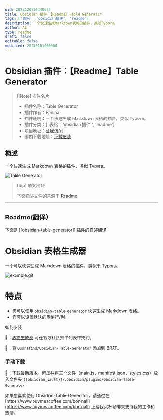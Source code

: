 ```yaml
---
uid: 2023120719440029
title: Obsidian 插件：【Readme】Table Generator
tags: ['表格', 'obsidian插件', 'readme']
description: 一个快速生成Markdown表格的插件，类似Typora。
author: AI
type: readme
draft: false
editable: false
modified: 20230101000000
---
```


# Obsidian 插件：【Readme】Table Generator

> [!Note] 插件名片
> - 插件名称：Table Generator
> - 插件作者：Boninall
> - 插件说明：一个快速生成 Markdown 表格的插件，类似 Typora。
> - 插件分类：[' 表格 ', 'obsidian 插件 ', 'readme']
> - 项目地址：[点我访问](https://github.com/Quorafind/Obsidian-Table-Generator)
> - 国内下载地址：[下载安装](https://pkmer.cn/products/plugin/pluginMarket/?obsidian-table-generator)

## 概述

一个快速生成 Markdown 表格的插件，类似 Typora。

![Table Generator](https://cdn.pkmer.cn/covers/obsidian-table-generator.gif!pkmer)

> [!tip] 原文出处
>
>下面自述文件的来源于 [Readme](https://ghproxy.net/https://raw.githubusercontent.com/Quorafind/Obsidian-Table-Generator/master/README.md)
>

---

## Readme(翻译）

下面是 [[obsidian-table-generator]] 插件的自述翻译

# Obsidian 表格生成器

一个可以快速生成 Markdown 表格的插件，类似于 Typora。

![example.gif](https://cdn.pkmer.cn/covers/obsidian-table-generator_1_0.gif!pkmer)

# 特点

- 您可以使用 `obsidian-table-generator` 快速生成 Markdown 表格。
- 您可以设置默认的表格行/列。

如何安装

💜：[表格生成器](obsidian://show-plugin?id=obsidian-table-generator) 可在官方社区插件列表中找到。

🚗：将 `Quorafind/Obsidian-Table-Generator` 添加到 BRAT。

### 手动下载

🚚：下载最新版本。解压并将三个文件（main.js、manifest.json、styles.css）放入文件夹 `{{obsidian_vault}}/.obsidian/plugins/Obsidian-Table-Generator`。

如果您喜欢使用 Obsidian-Table-Generator，请通过在 [https://www.buymeacoffee.com/boninall](https://www.buymeacoffee.com/boninall) 上给我买杯咖啡来支持我的工作和热情。
